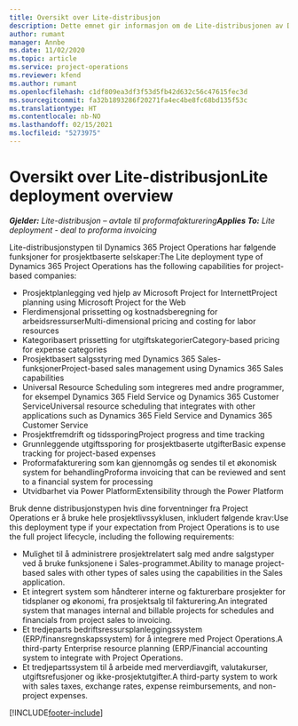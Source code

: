 ```yaml
---
title: Oversikt over Lite-distribusjon
description: Dette emnet gir informasjon om de Lite-distribusjonen av Dynamics 365 Project Operations.
author: rumant
manager: Annbe
ms.date: 11/02/2020
ms.topic: article
ms.service: project-operations
ms.reviewer: kfend
ms.author: rumant
ms.openlocfilehash: c1df809ea3df3f53d5fb42d632c56c47615fec3d
ms.sourcegitcommit: fa32b1893286f20271fa4ec4be8fc68bd135f53c
ms.translationtype: HT
ms.contentlocale: nb-NO
ms.lasthandoff: 02/15/2021
ms.locfileid: "5273975"
---
```

# <a name="lite-deployment-overview"></a><span data-ttu-id="c3ff6-103">Oversikt over Lite-distribusjon</span><span class="sxs-lookup"><span data-stu-id="c3ff6-103">Lite deployment overview</span></span>

<span data-ttu-id="c3ff6-104">_**Gjelder:** Lite-distribusjon – avtale til proformafakturering_</span><span class="sxs-lookup"><span data-stu-id="c3ff6-104">_**Applies To:** Lite deployment - deal to proforma invoicing_</span></span>

<span data-ttu-id="c3ff6-105">Lite-distribusjonstypen til Dynamics 365 Project Operations har følgende funksjoner for prosjektbaserte selskaper:</span><span class="sxs-lookup"><span data-stu-id="c3ff6-105">The Lite deployment type of Dynamics 365 Project Operations has the following capabilities for project-based companies:</span></span>

- <span data-ttu-id="c3ff6-106">Prosjektplanlegging ved hjelp av Microsoft Project for Internett</span><span class="sxs-lookup"><span data-stu-id="c3ff6-106">Project planning using Microsoft Project for the Web</span></span>
- <span data-ttu-id="c3ff6-107">Flerdimensjonal prissetting og kostnadsberegning for arbeidsressurser</span><span class="sxs-lookup"><span data-stu-id="c3ff6-107">Multi-dimensional pricing and costing for labor resources</span></span>
- <span data-ttu-id="c3ff6-108">Kategoribasert prissetting for utgiftskategorier</span><span class="sxs-lookup"><span data-stu-id="c3ff6-108">Category-based pricing for expense categories</span></span>
- <span data-ttu-id="c3ff6-109">Prosjektbasert salgsstyring med Dynamics 365 Sales-funksjoner</span><span class="sxs-lookup"><span data-stu-id="c3ff6-109">Project-based sales management using Dynamics 365 Sales capabilities</span></span>
- <span data-ttu-id="c3ff6-110">Universal Resource Scheduling som integreres med andre programmer, for eksempel Dynamics 365 Field Service og Dynamics 365 Customer Service</span><span class="sxs-lookup"><span data-stu-id="c3ff6-110">Universal resource scheduling that integrates with other applications such as Dynamics 365 Field Service and Dynamics 365 Customer Service</span></span>
- <span data-ttu-id="c3ff6-111">Prosjektfremdrift og tidssporing</span><span class="sxs-lookup"><span data-stu-id="c3ff6-111">Project progress and time tracking</span></span>
- <span data-ttu-id="c3ff6-112">Grunnleggende utgiftssporing for prosjektbaserte utgifter</span><span class="sxs-lookup"><span data-stu-id="c3ff6-112">Basic expense tracking for project-based expenses</span></span>
- <span data-ttu-id="c3ff6-113">Proformafakturering som kan gjennomgås og sendes til et økonomisk system for behandling</span><span class="sxs-lookup"><span data-stu-id="c3ff6-113">Proforma invoicing that can be reviewed and sent to a financial system for processing</span></span>
- <span data-ttu-id="c3ff6-114">Utvidbarhet via Power Platform</span><span class="sxs-lookup"><span data-stu-id="c3ff6-114">Extensibility through the Power Platform</span></span>

<span data-ttu-id="c3ff6-115">Bruk denne distribusjonstypen hvis dine forventninger fra Project Operations er å bruke hele prosjektlivssyklusen, inkludert følgende krav:</span><span class="sxs-lookup"><span data-stu-id="c3ff6-115">Use this deployment type if your expectation from Project Operations is to use the full project lifecycle, including the following requirements:</span></span>

- <span data-ttu-id="c3ff6-116">Mulighet til å administrere prosjektrelatert salg med andre salgstyper ved å bruke funksjonene i Sales-programmet.</span><span class="sxs-lookup"><span data-stu-id="c3ff6-116">Ability to manage project-based sales with other types of sales using the capabilities in the Sales application.</span></span>
- <span data-ttu-id="c3ff6-117">Et integrert system som håndterer interne og fakturerbare prosjekter for tidsplaner og økonomi, fra prosjektsalg til fakturering.</span><span class="sxs-lookup"><span data-stu-id="c3ff6-117">An integrated system that manages internal and billable projects for schedules and financials from project sales to invoicing.</span></span>
- <span data-ttu-id="c3ff6-118">Et tredjeparts bedriftsressursplanleggingssystem (ERP/finansregnskapssystem) for å integrere med Project Operations.</span><span class="sxs-lookup"><span data-stu-id="c3ff6-118">A third-party Enterprise resource planning (ERP/Financial accounting system to integrate with Project Operations.</span></span>
- <span data-ttu-id="c3ff6-119">Et tredjepartssystem til å arbeide med merverdiavgift, valutakurser, utgiftsrefusjoner og ikke-prosjektutgifter.</span><span class="sxs-lookup"><span data-stu-id="c3ff6-119">A third-party system to work with sales taxes, exchange rates, expense reimbursements, and non-project expenses.</span></span>


[!INCLUDE[footer-include](../includes/footer-banner.md)]